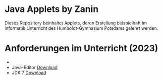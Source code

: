# Java Applets by Zanin

Dieses Repository beinhaltet Applets, deren Erstellung beispielhaft im Informatik Unterricht des Humboldt-Gymnasium Potsdams gelehrt werden.

# Anforderungen im Unterricht (2023)
- 
- Java-Editor [Download](https://javaeditor.org/doku.php)
- JDK 7 [Download](https://www.oracle.com/de/java/technologies/javase/javase7-archive-downloads.html)